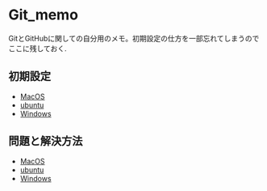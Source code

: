 # Git_memo

GitとGitHubに関しての自分用のメモ。初期設定の仕方を一部忘れてしまうのでここに残しておく.
## 初期設定

- [MacOS]()
- [ubuntu]()
- [Windows]()

## 問題と解決方法

- [MacOS]()
- [ubuntu]()
- [Windows]()